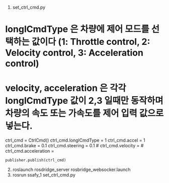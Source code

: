 1. set_ctrl_cmd.py 
# longlCmdType 은 차량에 제어 모드를 선택하는 값이다 (1: Throttle control, 2: Velocity control, 3: Acceleration control)
# velocity, acceleration 은 각각 longlCmdType 값이 2,3 일때만 동작하며 차량의 속도 또는 가속도를 제어 입력 값으로 넣는다.
ctrl_cmd = CtrlCmd()
    ctrl_cmd.longlCmdType = 1
    ctrl_cmd.accel = 1
    ctrl_cmd.brake = 0.1
    ctrl_cmd.steering = 0.1
    # ctrl_cmd.velocity = 
    # ctrl_cmd.acceleration = 

    publisher.publish(ctrl_cmd)
2. roslaunch rosdridge_server rosbridge_websocker.launch
3. rosrun ssafy_1 set_ctrl_cmd.py